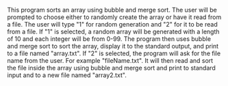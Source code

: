 This program sorts an array using bubble and merge sort.
The user will be prompted to choose either to randomly create the array or have it read from a file.
The user will type "1" for random generation and "2" for it to be read from a file.
If "1" is selected, a random array will be generated with a length of 10 and each integer will be from 0-99.
The program then uses bubble and merge sort to sort the array, display it to the standard output, and print to a file named "array.txt".
If "2" is selected, the program will ask for the file name from the user.
For example "fileName.txt".
It will then read and sort the file inside the array using bubble and merge sort and print to standard input and to a new file named "array2.txt".